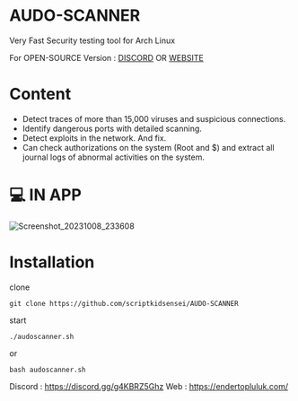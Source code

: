 # AUDO-SCANNER
Very Fast Security testing tool for Arch Linux

For OPEN-SOURCE Version : [DISCORD](https://discord.gg/g4KBRZ5Ghz)  OR  [WEBSITE](https://endertopluluk.com)

#  Content

- Detect traces of more than 15,000 viruses and suspicious connections.
- Identify dangerous ports with detailed scanning.
- Detect exploits in the network. And fix.
- Can check authorizations on the system (Root and $) and extract all journal logs of abnormal activities on the system.

# 💻 IN APP

![Screenshot_20231008_233608](https://github.com/scriptkidsensei/AUDO-SCANNER/assets/55909183/9b82cba6-d855-4ee9-9aee-5c238d467d61)

# Installation

clone 

``` 
git clone https://github.com/scriptkidsensei/AUDO-SCANNER
```
start

``` 
./audoscanner.sh
```

or

``` 
bash audoscanner.sh
```

Discord : https://discord.gg/g4KBRZ5Ghz
Web : https://endertopluluk.com/
